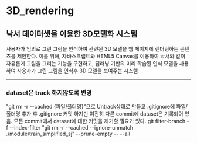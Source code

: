 # 3D_rendering
<h2>낙서 데이터셋을 이용한 3D모델화 시스템 </h2>
<p>사용자가 임의로 그린 그림을 인식하여 관련된 3D 모델을 웹 페이지에 렌더링하는 콘텐츠를 제안한다. 이를 위해, 자바스크립트와 HTML5 Canvas를 이용하여 낙서와 같이 자유롭게 그림을 그리는 기능을 구현하고, 딥러닝 기반의 미리 학습된 인식 모델을 사용하여 사용자가 그린 그림을 인식후 3D 모델을 보여주는 시스템</P>
<hr>
<h3>dataset은 track 하지않도록 변경</h3>
"git rm -r --cached {파일/폴더명}"으로 Untrack상태로 만들고 .gitignore에 파일/폴더명 추가 후 .gitignore 커밋
하지만 여전히 다른 commit에 dataset은 기록되어 있음. 모든 commit에서 dataset에 대한 커밋을 제거할 필요가 있다.
git filter-branch -f --index-filter "git rm -r --cached --ignore-unmatch ./module/train_simplified_sj" --prune-empty -- --all
